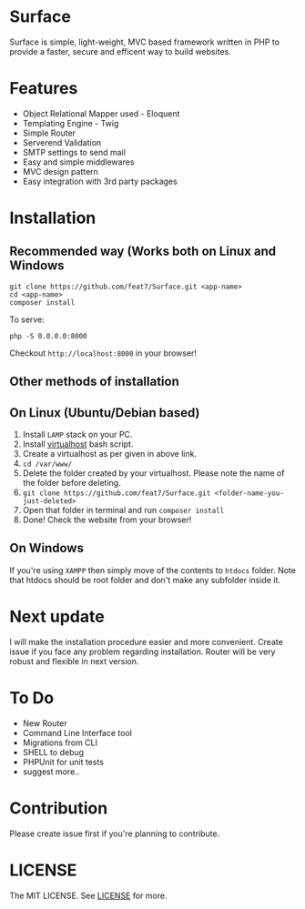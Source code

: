 # Surface
Surface is simple, light-weight, MVC based framework written in PHP to provide a faster, secure and efficent way to build websites.

# Features
- Object Relational Mapper used - Eloquent
- Templating Engine - Twig
- Simple Router
- Serverend Validation
- SMTP settings to send mail
- Easy and simple middlewares
- MVC design pattern
- Easy integration with 3rd party packages

# Installation
## Recommended way (Works both on Linux and Windows
```
git clone https://github.com/feat7/Surface.git <app-name>
cd <app-name>
composer install
```

To serve:
```
php -S 0.0.0.0:8000
```
Checkout ```http://localhost:8000``` in your browser!

## Other methods of installation

## On Linux (Ubuntu/Debian based)
1. Install ```LAMP``` stack on your PC.
2. Install [virtualhost](https://github.com/RoverWire/virtualhost) bash script.
3. Create a virtualhost as per given in above link.
4. ```cd /var/www/```
5. Delete the folder created by your virtualhost. Please note the name of the folder before deleting.
6. ```git clone https://github.com/feat7/Surface.git <folder-name-you-just-deleted>```
7. Open that folder in terminal and run ```composer install```
8. Done! Check the website from your browser!

## On Windows
If you're using ```XAMPP``` then simply move of the contents to ```htdocs``` folder. Note that htdocs should be root folder and don't make any subfolder inside it.

# Next update
I will make the installation procedure easier and more convenient.
Create issue if you face any problem regarding installation.
Router will be very robust and flexible in next version.

# To Do
- New Router
- Command Line Interface tool
- Migrations from CLI
- SHELL to debug
- PHPUnit for unit tests
- suggest more..

# Contribution
Please create issue first if you're planning to contribute.

# LICENSE
The MIT LICENSE.
See [LICENSE](LICENSE) for more.
